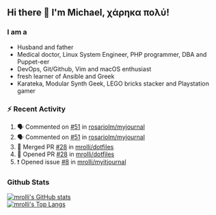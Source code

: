 ## Hi there 👋 I'm Michael, χάρηκα πολύ!

<!--
**mrolli/mrolli** is a ✨ _special_ ✨ repository because its `README.md` (this file) appears on your GitHub profile.

Here are some ideas to get you started:

- 🔭 I’m currently working on ...
- 🌱 I’m currently learning ...
- 👯 I’m looking to collaborate on ...
- 🤔 I’m looking for help with ...
- 💬 Ask me about ...
- 📫 How to reach me: ...
- 😄 Pronouns: ...
- ⚡ Fun fact: ...
-->

### I am a
- Husband and father
- Medical doctor, Linux System Engineer, PHP programmer, DBA and Puppet-eer
- DevOps, Git/Github, Vim and macOS enthusiast
- fresh learner of Ansible and Greek
- Karateka, Modular Synth Geek, LEGO bricks stacker and Playstation gamer 

### :zap: Recent Activity

<!--START_SECTION:activity-->
1. 🗣 Commented on [#51](https://github.com/rosariolm/myjournal/issues/51) in [rosariolm/myjournal](https://github.com/rosariolm/myjournal)
2. 🗣 Commented on [#51](https://github.com/rosariolm/myjournal/issues/51) in [rosariolm/myjournal](https://github.com/rosariolm/myjournal)
3. 🎉 Merged PR [#28](https://github.com/mrolli/dotfiles/pull/28) in [mrolli/dotfiles](https://github.com/mrolli/dotfiles)
4. 💪 Opened PR [#28](https://github.com/mrolli/dotfiles/pull/28) in [mrolli/dotfiles](https://github.com/mrolli/dotfiles)
5. ❗️ Opened issue [#8](https://github.com/mrolli/myitjournal/issues/8) in [mrolli/myitjournal](https://github.com/mrolli/myitjournal)
<!--END_SECTION:activity-->

### Github Stats
[![mrolli's GitHub stats](https://github-readme-stats.vercel.app/api?username=mrolli&count_private=true&show_icons=true&theme=onedark)](https://github.com/anuraghazra/github-readme-stats)  
[![mrolli's Top Langs](https://github-readme-stats.vercel.app/api/top-langs/?username=mrolli&count_private=true&theme=onedark&hide=c%2B%2B,c,html,cmake,makefile&layout=compact)](https://github.com/anuraghazra/github-readme-stats)
